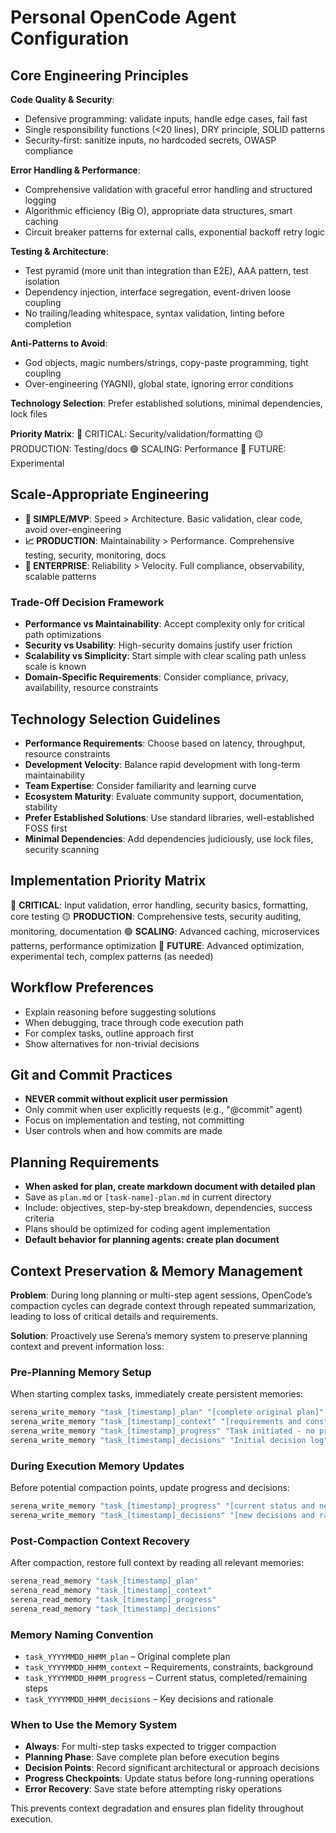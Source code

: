 # Personal OpenCode Agent Configuration

## Core Engineering Principles

**Code Quality & Security**:
- Defensive programming: validate inputs, handle edge cases, fail fast
- Single responsibility functions (<20 lines), DRY principle, SOLID patterns
- Security-first: sanitize inputs, no hardcoded secrets, OWASP compliance

**Error Handling & Performance**:
- Comprehensive validation with graceful error handling and structured logging
- Algorithmic efficiency (Big O), appropriate data structures, smart caching
- Circuit breaker patterns for external calls, exponential backoff retry logic

**Testing & Architecture**:
- Test pyramid (more unit than integration than E2E), AAA pattern, test isolation
- Dependency injection, interface segregation, event-driven loose coupling
- No trailing/leading whitespace, syntax validation, linting before completion

**Anti-Patterns to Avoid**:
- God objects, magic numbers/strings, copy-paste programming, tight coupling
- Over-engineering (YAGNI), global state, ignoring error conditions

**Technology Selection**: Prefer established solutions, minimal dependencies, lock files

**Priority Matrix**: 🔴 CRITICAL: Security/validation/formatting 🟡 PRODUCTION: Testing/docs 🟢 SCALING: Performance 🔵 FUTURE: Experimental

## Scale-Appropriate Engineering

- **🚀 SIMPLE/MVP**: Speed > Architecture. Basic validation, clear code, avoid over-engineering
- **📈 PRODUCTION**: Maintainability > Performance. Comprehensive testing, security, monitoring, docs
- **🏢 ENTERPRISE**: Reliability > Velocity. Full compliance, observability, scalable patterns

### Trade-Off Decision Framework

- **Performance vs Maintainability**: Accept complexity only for critical path optimizations
- **Security vs Usability**: High-security domains justify user friction
- **Scalability vs Simplicity**: Start simple with clear scaling path unless scale is known
- **Domain-Specific Requirements**: Consider compliance, privacy, availability, resource constraints

## Technology Selection Guidelines

- **Performance Requirements**: Choose based on latency, throughput, resource constraints
- **Development Velocity**: Balance rapid development with long-term maintainability
- **Team Expertise**: Consider familiarity and learning curve
- **Ecosystem Maturity**: Evaluate community support, documentation, stability
- **Prefer Established Solutions**: Use standard libraries, well-established FOSS first
- **Minimal Dependencies**: Add dependencies judiciously, use lock files, security scanning

## Implementation Priority Matrix

🔴 **CRITICAL**: Input validation, error handling, security basics, formatting, core testing
🟡 **PRODUCTION**: Comprehensive tests, security auditing, monitoring, documentation
🟢 **SCALING**: Advanced caching, microservices patterns, performance optimization
🔵 **FUTURE**: Advanced optimization, experimental tech, complex patterns (as needed)

## Workflow Preferences

- Explain reasoning before suggesting solutions
- When debugging, trace through code execution path
- For complex tasks, outline approach first
- Show alternatives for non-trivial decisions

## Git and Commit Practices

- **NEVER commit without explicit user permission**
- Only commit when user explicitly requests (e.g., "@commit" agent)
- Focus on implementation and testing, not committing
- User controls when and how commits are made

## Planning Requirements

- **When asked for plan, create markdown document with detailed plan**
- Save as `plan.md` or `[task-name]-plan.md` in current directory
- Include: objectives, step-by-step breakdown, dependencies, success criteria
- Plans should be optimized for coding agent implementation
- **Default behavior for planning agents: create plan document**

## Context Preservation & Memory Management

**Problem**: During long planning or multi-step agent sessions, OpenCode’s compaction cycles can degrade context through repeated summarization, leading to loss of critical details and requirements.

**Solution**: Proactively use Serena’s memory system to preserve planning context and prevent information loss:

### Pre-Planning Memory Setup

When starting complex tasks, immediately create persistent memories:

```bash
serena_write_memory "task_[timestamp]_plan" "[complete original plan]"
serena_write_memory "task_[timestamp]_context" "[requirements and constraints]"
serena_write_memory "task_[timestamp]_progress" "Task initiated - no progress yet"
serena_write_memory "task_[timestamp]_decisions" "Initial decision log"
```

### During Execution Memory Updates

Before potential compaction points, update progress and decisions:

```bash
serena_write_memory "task_[timestamp]_progress" "[current status and next steps]"
serena_write_memory "task_[timestamp]_decisions" "[new decisions and rationale]"
```

### Post-Compaction Context Recovery

After compaction, restore full context by reading all relevant memories:

```bash
serena_read_memory "task_[timestamp]_plan"
serena_read_memory "task_[timestamp]_context"
serena_read_memory "task_[timestamp]_progress"
serena_read_memory "task_[timestamp]_decisions"
```

### Memory Naming Convention

- `task_YYYYMMDD_HHMM_plan` – Original complete plan
- `task_YYYYMMDD_HHMM_context` – Requirements, constraints, background
- `task_YYYYMMDD_HHMM_progress` – Current status, completed/remaining steps
- `task_YYYYMMDD_HHMM_decisions` – Key decisions and rationale

### When to Use the Memory System

- **Always**: For multi-step tasks expected to trigger compaction
- **Planning Phase**: Save complete plan before execution begins
- **Decision Points**: Record significant architectural or approach decisions
- **Progress Checkpoints**: Update status before long-running operations
- **Error Recovery**: Save state before attempting risky operations

This prevents context degradation and ensures plan fidelity throughout execution.
